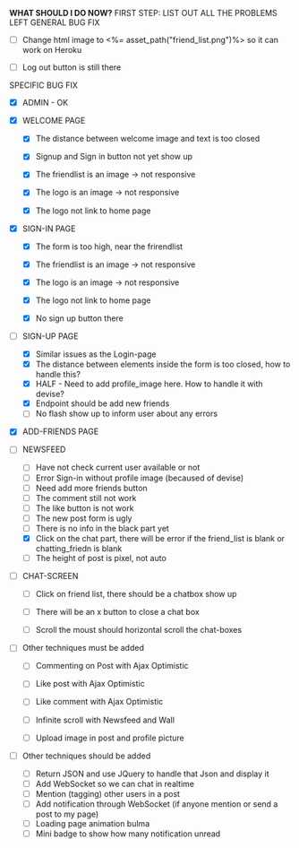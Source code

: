 **WHAT SHOULD I DO NOW?**
FIRST STEP: LIST OUT ALL THE PROBLEMS LEFT
  GENERAL BUG FIX
  * [ ] Change html image to <%= asset_path("friend_list.png")%> so it can work on Heroku
  * [ ] Log out button is still there


  SPECIFIC BUG FIX

  * [x] ADMIN - OK

  * [x] WELCOME PAGE
    * [x] The distance between welcome image and text is too closed
    * [x] Signup and Sign in button not yet show up
    * [x] The friendlist is an image -> not responsive
    * [x] The logo is an image -> not responsive
    * [x] The logo not link to home page
    

  * [x] SIGN-IN PAGE
    * [x] The form is too high, near the frirendlist
    * [x] The friendlist is an image -> not responsive
    * [x] The logo is an image -> not responsive
    * [x] The logo not link to home page
    * [x] No sign up button there
    
    

  * [ ] SIGN-UP PAGE
    * [x] Similar issues as the Login-page
    * [x] The distance between elements inside the form is too closed, how to handle this?
    * [x] HALF - Need to add profile_image here. How to handle it with devise?
    * [x] Endpoint should be add new friends
    * [ ] No flash show up to inform user about any errors

  * [x] ADD-FRIENDS PAGE

  * [ ] NEWSFEED
    * [ ] Have not check current user available or not  
    * [ ] Error Sign-in without profile image (becaused of devise)
    * [ ] Need add more friends button
    * [ ] The comment still not work
    * [ ] The like button is not work
    * [ ] The new post form is ugly
    * [ ] There is no info in the black part yet
    * [x] Click on the chat part, there will be error if the friend_list is blank or chatting_friedn is blank
    * [ ] The height of post is pixel, not auto
  
  * [ ] CHAT-SCREEN
    * [ ] Click on friend list, there should be a chatbox show up
    * [ ] There will be an x button to close a chat box
    * [ ] Scroll the moust should horizontal scroll the chat-boxes


  * [ ] Other techniques must be added
    * [ ] Commenting on Post with Ajax Optimistic
    * [ ] Like post with Ajax Optimistic
    * [ ] Like comment with Ajax Optimistic
    * [ ] Infinite scroll with Newsfeed and Wall
    * [ ] Upload image in post and profile picture
    

  * [ ] Other techniques should be added
    * [ ] Return JSON and use JQuery to handle that Json and display it
    * [ ] Add WebSocket so we can chat in realtime
    * [ ] Mention (tagging) other users in a post
    * [ ] Add notification through WebSocket (if anyone mention or send a post to my page)
    * [ ] Loading page animation bulma
    * [ ] Mini badge to show how many notification unread